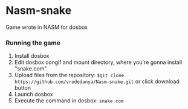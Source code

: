# Nasm-snake
Game wrote in NASM for dosbox
### Running the game
1. Install dosbox
2. Edit dosbox congif and mount directory, where you're gonna install "snake.com"
3. Upload files from the repository:
`$git clone https://github.com/vrodedanya/Nasm-snake.git`
or click download button
4. Launch dosbox
5. Execute the command in dosbox:
`snake.com`
